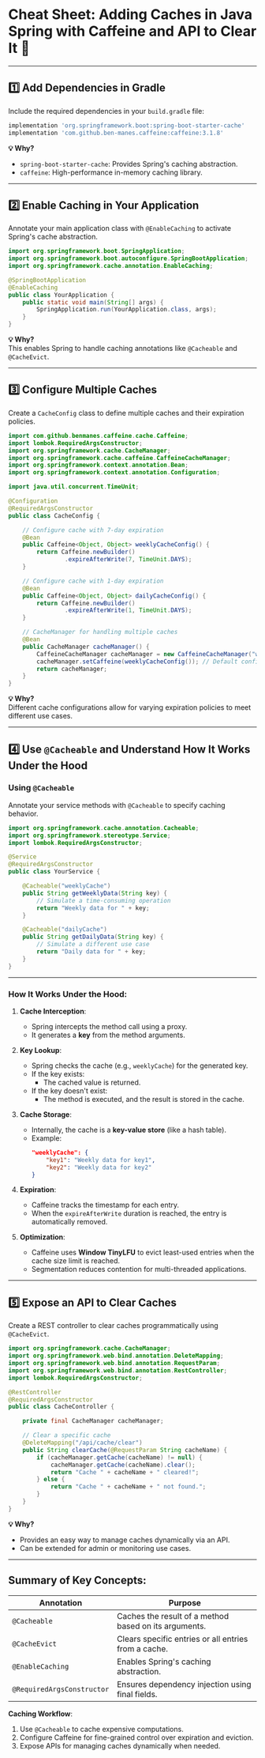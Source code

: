 
# Cheat Sheet: Adding Caches in Java Spring with Caffeine and API to Clear It 🚀

---

## 1️⃣ Add Dependencies in Gradle

Include the required dependencies in your `build.gradle` file:

```gradle
implementation 'org.springframework.boot:spring-boot-starter-cache'
implementation 'com.github.ben-manes.caffeine:caffeine:3.1.8'
```

**💡 Why?**
- `spring-boot-starter-cache`: Provides Spring's caching abstraction.
- `caffeine`: High-performance in-memory caching library.

---

## 2️⃣ Enable Caching in Your Application

Annotate your main application class with `@EnableCaching` to activate Spring's cache abstraction.

```java
import org.springframework.boot.SpringApplication;
import org.springframework.boot.autoconfigure.SpringBootApplication;
import org.springframework.cache.annotation.EnableCaching;

@SpringBootApplication
@EnableCaching
public class YourApplication {
    public static void main(String[] args) {
        SpringApplication.run(YourApplication.class, args);
    }
}
```

**💡 Why?**  
This enables Spring to handle caching annotations like `@Cacheable` and `@CacheEvict`.

---

## 3️⃣ Configure Multiple Caches

Create a `CacheConfig` class to define multiple caches and their expiration policies.

```java
import com.github.benmanes.caffeine.cache.Caffeine;
import lombok.RequiredArgsConstructor;
import org.springframework.cache.CacheManager;
import org.springframework.cache.caffeine.CaffeineCacheManager;
import org.springframework.context.annotation.Bean;
import org.springframework.context.annotation.Configuration;

import java.util.concurrent.TimeUnit;

@Configuration
@RequiredArgsConstructor
public class CacheConfig {

    // Configure cache with 7-day expiration
    @Bean
    public Caffeine<Object, Object> weeklyCacheConfig() {
        return Caffeine.newBuilder()
                .expireAfterWrite(7, TimeUnit.DAYS);
    }

    // Configure cache with 1-day expiration
    @Bean
    public Caffeine<Object, Object> dailyCacheConfig() {
        return Caffeine.newBuilder()
                .expireAfterWrite(1, TimeUnit.DAYS);
    }

    // CacheManager for handling multiple caches
    @Bean
    public CacheManager cacheManager() {
        CaffeineCacheManager cacheManager = new CaffeineCacheManager("weeklyCache", "dailyCache");
        cacheManager.setCaffeine(weeklyCacheConfig()); // Default configuration
        return cacheManager;
    }
}
```

**💡 Why?**  
Different cache configurations allow for varying expiration policies to meet different use cases.

---

## 4️⃣ Use `@Cacheable` and Understand How It Works Under the Hood

### Using `@Cacheable`

Annotate your service methods with `@Cacheable` to specify caching behavior.

```java
import org.springframework.cache.annotation.Cacheable;
import org.springframework.stereotype.Service;
import lombok.RequiredArgsConstructor;

@Service
@RequiredArgsConstructor
public class YourService {

    @Cacheable("weeklyCache")
    public String getWeeklyData(String key) {
        // Simulate a time-consuming operation
        return "Weekly data for " + key;
    }

    @Cacheable("dailyCache")
    public String getDailyData(String key) {
        // Simulate a different use case
        return "Daily data for " + key;
    }
}
```

---

### How It Works Under the Hood:

1. **Cache Interception**:
    - Spring intercepts the method call using a proxy.
    - It generates a **key** from the method arguments.

2. **Key Lookup**:
    - Spring checks the cache (e.g., `weeklyCache`) for the generated key.
    - If the key exists:
        - The cached value is returned.
    - If the key doesn't exist:
        - The method is executed, and the result is stored in the cache.

3. **Cache Storage**:
    - Internally, the cache is a **key-value store** (like a hash table).
    - Example:
      ```json
      "weeklyCache": {
          "key1": "Weekly data for key1",
          "key2": "Weekly data for key2"
      }
      ```

4. **Expiration**:
    - Caffeine tracks the timestamp for each entry.
    - When the `expireAfterWrite` duration is reached, the entry is automatically removed.

5. **Optimization**:
    - Caffeine uses **Window TinyLFU** to evict least-used entries when the cache size limit is reached.
    - Segmentation reduces contention for multi-threaded applications.

---

## 5️⃣ Expose an API to Clear Caches

Create a REST controller to clear caches programmatically using `@CacheEvict`.

```java
import org.springframework.cache.CacheManager;
import org.springframework.web.bind.annotation.DeleteMapping;
import org.springframework.web.bind.annotation.RequestParam;
import org.springframework.web.bind.annotation.RestController;
import lombok.RequiredArgsConstructor;

@RestController
@RequiredArgsConstructor
public class CacheController {

    private final CacheManager cacheManager;

    // Clear a specific cache
    @DeleteMapping("/api/cache/clear")
    public String clearCache(@RequestParam String cacheName) {
        if (cacheManager.getCache(cacheName) != null) {
            cacheManager.getCache(cacheName).clear();
            return "Cache " + cacheName + " cleared!";
        } else {
            return "Cache " + cacheName + " not found.";
        }
    }
}
```

**💡 Why?**
- Provides an easy way to manage caches dynamically via an API.
- Can be extended for admin or monitoring use cases.

---

## Summary of Key Concepts:

| **Annotation**       | **Purpose**                                                  |
|-----------------------|-------------------------------------------------------------|
| `@Cacheable`          | Caches the result of a method based on its arguments.       |
| `@CacheEvict`         | Clears specific entries or all entries from a cache.        |
| `@EnableCaching`      | Enables Spring's caching abstraction.                       |
| `@RequiredArgsConstructor` | Ensures dependency injection using final fields.        |

**Caching Workflow**:
1. Use `@Cacheable` to cache expensive computations.
2. Configure Caffeine for fine-grained control over expiration and eviction.
3. Expose APIs for managing caches dynamically when needed.
